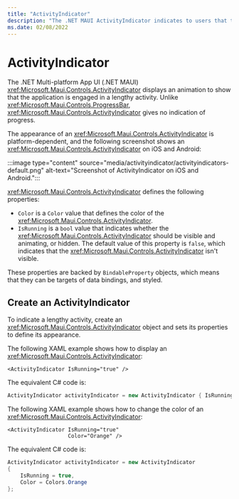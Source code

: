 ```yaml
---
title: "ActivityIndicator"
description: "The .NET MAUI ActivityIndicator indicates to users that the app is engaged in a lengthy activity, without giving any indication of progress."
ms.date: 02/08/2022
---
```


# ActivityIndicator

The .NET Multi-platform App UI (.NET MAUI) <xref:Microsoft.Maui.Controls.ActivityIndicator> displays an animation to show that the application is engaged in a lengthy activity. Unlike <xref:Microsoft.Maui.Controls.ProgressBar>, <xref:Microsoft.Maui.Controls.ActivityIndicator> gives no indication of progress.

The appearance of an <xref:Microsoft.Maui.Controls.ActivityIndicator> is platform-dependent, and the following screenshot shows an <xref:Microsoft.Maui.Controls.ActivityIndicator> on iOS and Android:

:::image type="content" source="media/activityindicator/activityindicators-default.png" alt-text="Screenshot of ActivityIndicator on iOS and Android.":::

<xref:Microsoft.Maui.Controls.ActivityIndicator> defines the following properties:

- `Color` is a `Color` value that defines the color of the <xref:Microsoft.Maui.Controls.ActivityIndicator>.
- `IsRunning` is a `bool` value that indicates whether the <xref:Microsoft.Maui.Controls.ActivityIndicator> should be visible and animating, or hidden. The default value of this property is `false`, which indicates that the <xref:Microsoft.Maui.Controls.ActivityIndicator> isn't visible.

These properties are backed by `BindableProperty` objects, which means that they can be targets of data bindings, and styled.

## Create an ActivityIndicator

To indicate a lengthy activity, create an <xref:Microsoft.Maui.Controls.ActivityIndicator> object and sets its properties to define its appearance.

The following XAML example shows how to display an <xref:Microsoft.Maui.Controls.ActivityIndicator>:

```xaml
<ActivityIndicator IsRunning="true" />
```

The equivalent C# code is:

```csharp
ActivityIndicator activityIndicator = new ActivityIndicator { IsRunning = true };
```

The following XAML example shows how to change the color of an <xref:Microsoft.Maui.Controls.ActivityIndicator>:

```xaml
<ActivityIndicator IsRunning="true"
                   Color="Orange" />
```

The equivalent C# code is:

```csharp
ActivityIndicator activityIndicator = new ActivityIndicator
{
    IsRunning = true,
    Color = Colors.Orange
};
```
